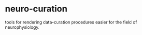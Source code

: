 # neuro-curation

tools for rendering data-curation procedures easier for the field of neurophysiology.

